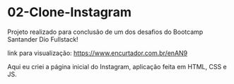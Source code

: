 # 02-Clone-Instagram

Projeto realizado para conclusão de um dos desafios do Bootcamp Santander Dio Fullstack! 

link para visualização: https://www.encurtador.com.br/enAN9

Aqui eu criei a página inicial do Instagram, aplicação feita em HTML, CSS e JS.